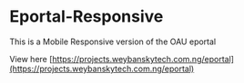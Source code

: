 # Eportal-Responsive
This is a Mobile Responsive version of the OAU eportal

View here [https://projects.weybanskytech.com.ng/eportal](https://projects.weybanskytech.com.ng/eportal)